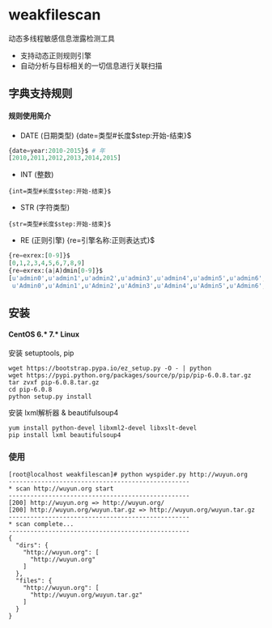 # weakfilescan
动态多线程敏感信息泄露检测工具

* 支持动态正则规则引擎
* 自动分析与目标相关的一切信息进行关联扫描

## 字典支持规则
#### 规则使用简介
* DATE (日期类型)
{date=类型#长度$step:开始-结束}$
``` python
{date=year:2010-2015}$ # 年
[2010,2011,2012,2013,2014,2015]
```
* INT (整数)
```
{int=类型#长度$step:开始-结束}$
```
* STR (字符类型)
```
{str=类型#长度$step:开始-结束}$
```
* RE (正则引擎)
{re=引擎名称:正则表达式}$
``` python
{re=exrex:[0-9]}$
[0,1,2,3,4,5,6,7,8,9]
{re=exrex:(a|A)dmin[0-9]}$
[u'admin0',u'admin1',u'admin2',u'admin3',u'admin4',u'admin5',u'admin6',u'admin7',u'admin8',u'admin9',
 u'Admin0',u'Admin1',u'Admin2',u'Admin3',u'Admin4',u'Admin5',u'Admin6',u'Admin7',u'Admin8',u'Admin9']
```


## 安装
#### CentOS 6.* 7.* Linux
安装 setuptools, pip
``` shell
wget https://bootstrap.pypa.io/ez_setup.py -O - | python
wget https://pypi.python.org/packages/source/p/pip/pip-6.0.8.tar.gz
tar zvxf pip-6.0.8.tar.gz
cd pip-6.0.8
python setup.py install
```
安装 lxml解析器 & beautifulsoup4
``` shell
yum install python-devel libxml2-devel libxslt-devel
pip install lxml beautifulsoup4
```

### 使用
``` shell
[root@localhost weakfilescan]# python wyspider.py http://wuyun.org
--------------------------------------------------
* scan http://wuyun.org start
--------------------------------------------------
[200] http://wuyun.org => http://wuyun.org/
[200] http://wuyun.org/wuyun.tar.gz => http://wuyun.org/wuyun.tar.gz
--------------------------------------------------
* scan complete...
--------------------------------------------------
{
  "dirs": {
    "http://wuyun.org": [
      "http://wuyun.org"
    ]
  }, 
  "files": {
    "http://wuyun.org": [
      "http://wuyun.org/wuyun.tar.gz"
    ]
  }
}
```
